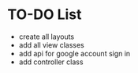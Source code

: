 # TO-DO List

- create all layouts
- add all view classes
- add api for google account sign in
- add controller class
